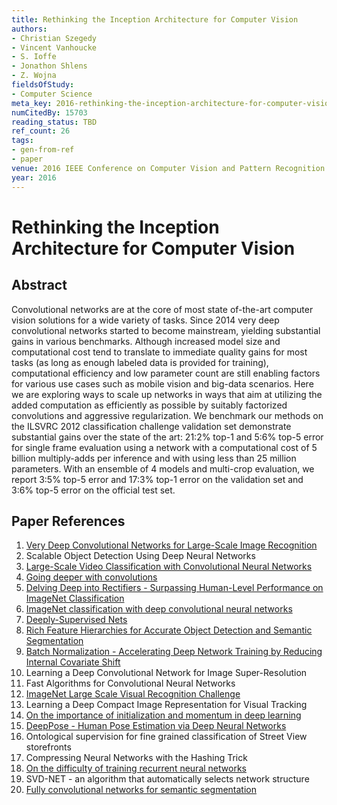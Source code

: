 ```yaml
---
title: Rethinking the Inception Architecture for Computer Vision
authors:
- Christian Szegedy
- Vincent Vanhoucke
- S. Ioffe
- Jonathon Shlens
- Z. Wojna
fieldsOfStudy:
- Computer Science
meta_key: 2016-rethinking-the-inception-architecture-for-computer-vision
numCitedBy: 15703
reading_status: TBD
ref_count: 26
tags:
- gen-from-ref
- paper
venue: 2016 IEEE Conference on Computer Vision and Pattern Recognition (CVPR)
year: 2016
---
```


# Rethinking the Inception Architecture for Computer Vision

## Abstract

Convolutional networks are at the core of most state of-the-art computer vision solutions for a wide variety of tasks. Since 2014 very deep convolutional networks started to become mainstream, yielding substantial gains in various benchmarks. Although increased model size and computational cost tend to translate to immediate quality gains for most tasks (as long as enough labeled data is provided for training), computational efficiency and low parameter count are still enabling factors for various use cases such as mobile vision and big-data scenarios. Here we are exploring ways to scale up networks in ways that aim at utilizing the added computation as efficiently as possible by suitably factorized convolutions and aggressive regularization. We benchmark our methods on the ILSVRC 2012 classification challenge validation set demonstrate substantial gains over the state of the art: 21:2% top-1 and 5:6% top-5 error for single frame evaluation using a network with a computational cost of 5 billion multiply-adds per inference and with using less than 25 million parameters. With an ensemble of 4 models and multi-crop evaluation, we report 3:5% top-5 error and 17:3% top-1 error on the validation set and 3:6% top-5 error on the official test set.

## Paper References

1. [Very Deep Convolutional Networks for Large-Scale Image Recognition](2015-very-deep-convolutional-networks-for-large-scale-image-recognition)
2. Scalable Object Detection Using Deep Neural Networks
3. [Large-Scale Video Classification with Convolutional Neural Networks](2014-large-scale-video-classification-with-convolutional-neural-networks)
4. [Going deeper with convolutions](2015-going-deeper-with-convolutions)
5. [Delving Deep into Rectifiers - Surpassing Human-Level Performance on ImageNet Classification](2015-delving-deep-into-rectifiers-surpassing-human-level-performance-on-imagenet-classification)
6. [ImageNet classification with deep convolutional neural networks](2012-imagenet-classification-with-deep-convolutional-neural-networks)
7. [Deeply-Supervised Nets](2015-deeply-supervised-nets)
8. [Rich Feature Hierarchies for Accurate Object Detection and Semantic Segmentation](2014-rich-feature-hierarchies-for-accurate-object-detection-and-semantic-segmentation)
9. [Batch Normalization - Accelerating Deep Network Training by Reducing Internal Covariate Shift](2015-batch-normalization-accelerating-deep-network-training-by-reducing-internal-covariate-shift)
10. Learning a Deep Convolutional Network for Image Super-Resolution
11. Fast Algorithms for Convolutional Neural Networks
12. [ImageNet Large Scale Visual Recognition Challenge](2015-imagenet-large-scale-visual-recognition-challenge)
13. Learning a Deep Compact Image Representation for Visual Tracking
14. [On the importance of initialization and momentum in deep learning](2013-on-the-importance-of-initialization-and-momentum-in-deep-learning)
15. [DeepPose - Human Pose Estimation via Deep Neural Networks](2014-deeppose-human-pose-estimation-via-deep-neural-networks)
16. Ontological supervision for fine grained classification of Street View storefronts
17. Compressing Neural Networks with the Hashing Trick
18. [On the difficulty of training recurrent neural networks](2013-on-the-difficulty-of-training-recurrent-neural-networks)
19. SVD-NET - an algorithm that automatically selects network structure
20. [Fully convolutional networks for semantic segmentation](2015-fully-convolutional-networks-for-semantic-segmentation)
